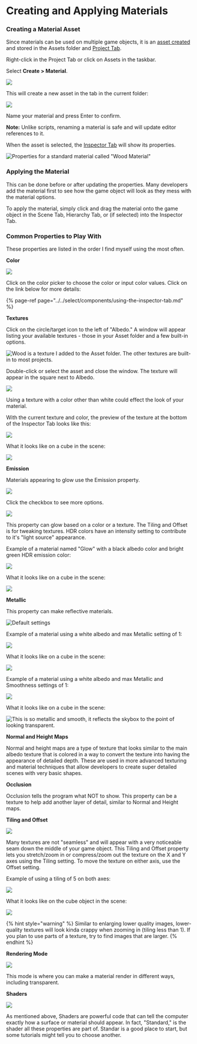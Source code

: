 # Creating and Applying Materials

### Creating a Material Asset

Since materials can be used on multiple game objects, it is an [asset created](../../create/create-assets.md) and stored in the Assets folder and [Project Tab](../../the-unity-interface/the-tabs/project-tab.md).

Right-click in the Project Tab or click on Assets in the taskbar.

Select **Create &gt; Material**.

![](../../.gitbook/assets/image%20%2862%29.png)

This will create a new asset in the tab in the current folder:

![](../../.gitbook/assets/image%20%2879%29.png)

Name your material and press Enter to confirm.

**Note:** Unlike scripts, renaming a material is safe and will update editor references to it.

When the asset is selected, the [Inspector Tab](../../the-unity-interface/the-tabs/inspector-tab.md) will show its properties.

![Properties for a standard material called &quot;Wood Material&quot;](../../.gitbook/assets/image%20%28145%29.png)

### **Applying the Material**

This can be done before or after updating the properties. Many developers add the material first to see how the game object will look as they mess with the material options.

To apply the material, simply click and drag the material onto the game object in the Scene Tab, Hierarchy Tab, or \(if selected\) into the Inspector Tab.

### **Common Properties to Play With**

These properties are listed in the order I find myself using the most often.

**Color**

![](../../.gitbook/assets/image%20%28119%29.png)

Click on the color picker to choose the color or input color values. Click on the link below for more details:

{% page-ref page="../../select/components/using-the-inspector-tab.md" %}

**Textures**

Click on the circle/target icon to the left of "Albedo." A window will appear listing your available textures - those in your Asset folder and a few built-in options.

![Wood is a texture I added to the Asset folder. The other textures are built-in to most projects.](../../.gitbook/assets/image%20%2835%29.png)

Double-click or select the asset and close the window. The texture will appear in the square next to Albedo.

![](../../.gitbook/assets/image%20%2825%29.png)

Using a texture with a color other than white could effect the look of your material.

With the current texture and color, the preview of the texture at the bottom of the Inspector Tab looks like this:

![](../../.gitbook/assets/image%20%2876%29.png)

What it looks like on a cube in the scene:

![](../../.gitbook/assets/image%20%28139%29.png)

**Emission**

Materials appearing to glow use the Emission property.

![](../../.gitbook/assets/image%20%2899%29.png)

Click the checkbox to see more options.

![](../../.gitbook/assets/image%20%2819%29.png)

This property can glow based on a color or a texture. The Tiling and Offset is for tweaking textures. HDR colors have an intensity setting to contribute to it's "light source" appearance.

Example of a material named "Glow" with a black albedo color and bright green HDR emission color:

![](../../.gitbook/assets/image%20%2818%29.png)

What it looks like on a cube in the scene:

![](../../.gitbook/assets/image%20%28136%29.png)

**Metallic**

This property can make reflective materials.

![Default settings](../../.gitbook/assets/image%20%2864%29.png)

Example of a material using a white albedo and max  Metallic setting of 1:

![](../../.gitbook/assets/image%20%2829%29.png)

What it looks like on a cube in the scene:

![](../../.gitbook/assets/image%20%2855%29.png)

Example of a material using a white albedo and max Metallic and Smoothness settings of 1:

![](../../.gitbook/assets/image%20%2871%29.png)

What it looks like on a cube in the scene:

![This is so metallic and smooth, it reflects the skybox to the point of looking transparent.](../../.gitbook/assets/image%20%28137%29.png)

**Normal and Height Maps**

Normal and height maps are a type of texture that looks similar to the main albedo texture that is colored in a way to convert the texture into having the appearance of detailed depth. These are used in more advanced texturing and material techniques that allow developers to create super detailed scenes with very basic shapes.

**Occlusion**

Occlusion tells the program what NOT to show. This property can be a texture to help add another layer of detail, similar to Normal and Height maps.

**Tiling and Offset**

![](../../.gitbook/assets/image%20%2834%29.png)

Many textures are not "seamless" and will appear with a very noticeable seam down the middle of your game object. This Tiling and Offset property lets you stretch/zoom in or compress/zoom out the texture on the X and Y axes using the Tiling setting. To move the texture on either axis, use the Offset setting.

Example of using a tiling of 5 on both axes:

![](../../.gitbook/assets/image%20%28123%29.png)

What it looks like on the cube object in the scene:

![](../../.gitbook/assets/image%20%28118%29.png)

{% hint style="warning" %}
Similar to enlarging lower quality images, lower-quality textures will look kinda crappy when zooming in \(tiling less than 1\). If you plan to use parts of a texture, try to find images that are larger.
{% endhint %}

**Rendering Mode**

![](../../.gitbook/assets/image%20%28103%29.png)

This mode is where you can make a material render in different ways, including transparent.

**Shaders**

![](../../.gitbook/assets/image%20%2824%29.png)

As mentioned above, Shaders are powerful code that can tell the computer exactly how a surface or material should appear. In fact, "Standard," is the shader all these properties are part of. Standar is a good place to start, but some tutorials might tell you to choose another. 

